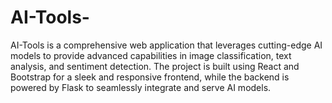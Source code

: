 # AI-Tools-
AI-Tools is a comprehensive web application that leverages cutting-edge AI models to provide advanced capabilities in image classification, text analysis, and sentiment detection. The project is built using React and Bootstrap for a sleek and responsive frontend, while the backend is powered by Flask to seamlessly integrate and serve AI models.
